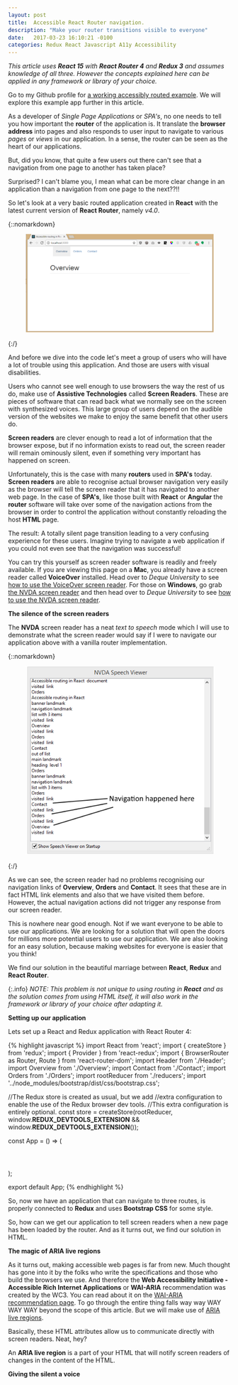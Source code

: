```yaml
---
layout: post
title:  Accessible React Router navigation.
description: "Make your router transitions visible to everyone"
date:   2017-03-23 16:10:21 -0100
categories: Redux React Javascript A11y Accessibility
---
```


*This article uses **React 15** with **React Router 4** and **Redux 3** and assumes knowledge of all three. However the concepts explained here
can be applied in any framework or library of your choice.*

Go to my Github profile for <a href="https://github.com/AlmeroSteyn/a11yrouter" target="_blank">a working accessibly routed example</a>. We
will explore this example app further in this article.

As a developer of *Single Page Applications* or *SPA's*, no one needs to tell you how important the **router** of the
application is. It translate the **browser address** into pages and also responds to user input to navigate to various
*pages* or *views* in our application. In a sense, the router can be seen as the heart of our applications.

But, did you know, that quite a few users out there can't see that a navigation from one page to another has taken place?

Surprised? I can't blame you, I mean what can be more clear change in an application than a navigation from one page to the next??!!

So let's look at a very basic routed application created in **React** with the latest current version of **React Router**, namely *v4.0*.

{::nomarkdown}
<figure>
    <img src="/css/images/2017-03-23-accessible-react-navigation/vanillaroutes.png" alt="A basic application with routes">
</figure>
{:/}

And before we dive into the code let's meet a group of users who will have a lot of trouble using this application. And those are
users with visual disabilities.

Users who cannot see well enough to use browsers the way the rest of us do, make use of **Assistive Technologies** called **Screen Readers**.
These are pieces of software that can read back what we normally see on the screen with synthesized voices. This large group of users
depend on the audible version of the websites we make to enjoy the same benefit that other users do.

**Screen readers** are clever enough to read a lot of information that the browser expose, but if no information exists to read out,
the screen reader will remain ominously silent, even if something very important has happened on screen.

Unfortunately, this is the case with many **routers** used in **SPA's** today. **Screen readers** are able to recognise actual
browser navigation very easily as the browser will tell the screen reader that it has navigated to another web page. In the case
of **SPA's**, like those built with **React** or **Angular** the **router** software will take over some of the navigation actions
from the browser in order to control the application without constantly reloading the host **HTML** page.

The result: A totally silent page transition leading to a very confusing experience for these users. Imagine trying to
navigate a web application if you could not even see that the navigation was successful!

You can try this yourself as screen reader software is readily and freely available. If you are viewing this page on a **Mac**,
you already have a screen reader called **VoiceOver** installed. Head over to *Deque University* to see
<a href="https://dequeuniversity.com/screenreaders/voiceover-keyboard-shortcuts" target="_blank">how to use the VoiceOver screen reader</a>.
For those on **Windows**, go grab <a href="https://www.nvaccess.org/" target="_blank">the NVDA screen reader</a> and then head over to *Deque University* to see
<a href="https://dequeuniversity.com/screenreaders/nvda-keyboard-shortcuts" target="_blank">how to use the NVDA screen reader</a>.

**The silence of the screen readers**

The **NVDA** screen reader has a neat *text to speech* mode which I will use to demonstrate what the screen reader would say if
I were to navigate our application above with a vanilla router implementation.

{::nomarkdown}
<figure>
    <img src="/css/images/2017-03-23-accessible-react-navigation/navigationnospeech.png" alt="Image of NVDA text to speech screen showing no mention of navigation in the application">
</figure>
{:/}

As we can see, the screen reader had no problems recognising our navigation links of **Overview**, **Orders** and **Contact**. It sees that
these are in fact HTML link elements and also that we have visited them before. However, the actual navigation actions did not
trigger any response from our screen reader.

This is nowhere near good enough. Not if we want everyone to be able to use our applications. We are looking for a solution that
will open the doors for millions more potential users to use our application. We are also looking for an easy solution, because
making websites for everyone is easier that you think!

We find our solution in the beautiful marriage between **React**, **Redux** and **React Router**.

{:.info}
*NOTE: This problem is not unique to using routing in **React** and as the solution comes from using HTML itself, it will also work in the
framework or library of your choice after adapting it.*

**Setting up our application**

Lets set up a React and Redux application with React Router 4:

{% highlight javascript %}
import React  from 'react';
import { createStore } from 'redux';
import { Provider } from 'react-redux';
import { BrowserRouter as Router, Route } from 'react-router-dom';
import Header from './Header';
import Overview from './Overview';
import Contact from './Contact';
import Orders from './Orders';
import rootReducer from './reducers';
import  '../node_modules/bootstrap/dist/css/bootstrap.css';

//The Redux store is created as usual, but we add
//extra configuration to enable the use of the Redux browser dev tools.
//This extra configuration is entirely optional.
const store = createStore(rootReducer,
    window.__REDUX_DEVTOOLS_EXTENSION__ &&
    window.__REDUX_DEVTOOLS_EXTENSION__());

const App = () => (
    <Provider store={store}>
        <div>
            <Router>
                <div>
                    <Header/>
                    <main className="container">
                        <Route exact={true} path="/" component={Overview}/>
                        <Route path="/orders" component={Orders}/>
                        <Route path="/contact" component={Contact}/>
                    </main>
                </div>
            </Router>
        </div>
    </Provider>
);

export default App;
{% endhighlight %}

So, now we have an application that can navigate to three routes, is properly connected to **Redux** and
uses **Bootstrap CSS** for some style.

So, how can we get our application to tell screen readers when a new page has been loaded by the router. And as it turns out,
we find our solution in HTML.

**The magic of ARIA live regions**

As it turns out, making accessible web pages is far from new. Much thought has gone into it by the folks who write the specifications
and those who build the browsers we use. And therefore the **Web Accessibility Initiative - Accessible Rich Internet Applications** or
**WAI-ARIA** recommendation was created by the WC3. You can read about it on the
<a href="https://www.w3.org/TR/wai-aria/" target="_blank">WAI-ARIA recommendation page</a>. To go through the entire thing falls
way way WAY WAY WAY beyond the scope of this article. But we will make use of
<a href="https://www.w3.org/TR/wai-aria/states_and_properties#attrs_liveregions" target="_blank">ARIA live regions</a>.

Basically, these HTML attributes allow us to communicate directly with screen readers. Neat, hey?

An **ARIA live region** is a part of your HTML that will notify screen readers of changes in the content of the HTML.

**Giving the silent a voice**